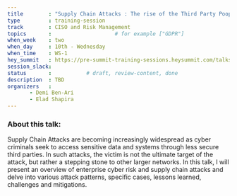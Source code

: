 ```yaml
---
title        : "Supply Chain Attacks : The rise of the Third Party Poopers"
type         : training-session
track        : CISO and Risk Management
topics       :                    # for example ["GDPR"]
when_week    : two
when_day     : 10th - Wednesday
when_time    : WS-1
hey_summit   : https://pre-summit-training-sessions.heysummit.com/talks/supply-chain-attacks-the-rise-of-the-third-party-poopers/
session_slack:
status       :           # draft, review-content, done
description  : TBD
organizers   : 
       - Demi Ben-Ari 
       - Elad Shapira
---
```


### About this talk:

Supply Chain Attacks are becoming increasingly widespread as cyber criminals seek to access sensitive data and systems through less secure third parties. In such attacks, the victim is not the ultimate target of the attack, but rather a stepping stone to other larger networks. In this talk, I will present an overview of enterprise cyber risk and supply chain attacks and delve into various attack patterns, specific cases, lessons learned, challenges and mitigations.
